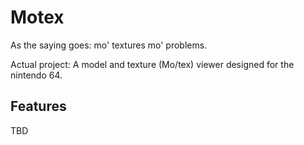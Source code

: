# Motex

As the saying goes: mo' textures mo' problems.

Actual project: A model and texture (Mo/tex) viewer designed for the nintendo 64.

## Features

TBD



